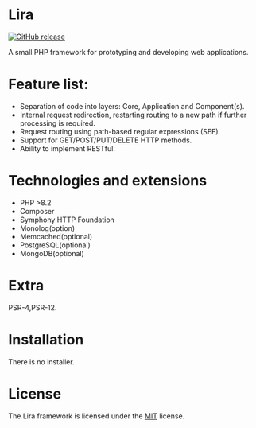 # Lira
<a href="https://github.com/Scern86/Lira7/releases"><img src="https://img.shields.io/github/release/Scern86/Lira7.svg" alt="GitHub release"></a>

A small PHP framework for prototyping and developing web applications.

# Feature list:
- Separation of code into layers: Core, Application and Component(s).
- Internal request redirection, restarting routing to a new path if further processing is required.
- Request routing using path-based regular expressions (SEF).
- Support for GET/POST/PUT/DELETE HTTP methods.
- Ability to implement RESTful.

# Technologies and extensions
- PHP >8.2
- Composer
- Symphony HTTP Foundation
- Monolog(option)
- Memcached(optional)
- PostgreSQL(optional)
- MongoDB(optional)

# Extra
PSR-4,PSR-12.

# Installation
There is no installer.

# License
The Lira framework is licensed under the [MIT](LICENSE) license.
